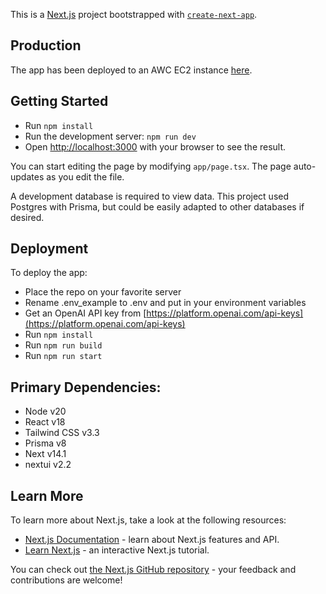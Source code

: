 This is a [Next.js](https://nextjs.org/) project bootstrapped with [`create-next-app`](https://github.com/vercel/next.js/tree/canary/packages/create-next-app).

## Production

The app has been deployed to an AWC EC2 instance [here](http://ec2-52-33-56-56.us-west-2.compute.amazonaws.com:3200/).

## Getting Started

- Run `npm install`
- Run the development server: `npm run dev`
- Open [http://localhost:3000](http://localhost:3000) with your browser to see the result.

You can start editing the page by modifying `app/page.tsx`. The page auto-updates as you edit the file.

A development database is required to view data. This project used Postgres with Prisma, but could be easily adapted to other databases if desired.

## Deployment

To deploy the app:
- Place the repo on your favorite server
- Rename .env_example to .env and put in your environment variables
- Get an OpenAI API key from [https://platform.openai.com/api-keys](https://platform.openai.com/api-keys)
- Run `npm install`
- Run `npm run build`
- Run `npm run start`

## Primary Dependencies:

- Node v20
- React v18
- Tailwind CSS v3.3
- Prisma v8
- Next v14.1
- nextui v2.2

## Learn More

To learn more about Next.js, take a look at the following resources:

- [Next.js Documentation](https://nextjs.org/docs) - learn about Next.js features and API.
- [Learn Next.js](https://nextjs.org/learn) - an interactive Next.js tutorial.

You can check out [the Next.js GitHub repository](https://github.com/vercel/next.js/) - your feedback and contributions are welcome!

